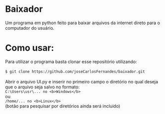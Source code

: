 # Baixador
Um programa em python feito para baixar arquivos da internet direto para o computador do usuário.

# Como usar:
Para utilizar o programa basta clonar esse repositório utilizando:
<br>
<br>
``
$ git clone https://github.com/joseCarlosFernandes/baixador.git
``
<br>
<br>
Abrir o arquivo UI.py e inserir no primeiro campo o diretório no qual deseja que o arquivo seja salvo no formato: <br>
``
C:\Users\usr\... no <b>Windows</b> 
``
<br>
ou 
<br>
``
/home/... no <b>Linux</b>
``
<br>
(botão para pesquisar por diretórios ainda será incluído)
